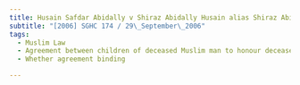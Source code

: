```yaml
---
title: Husain Safdar Abidally v Shiraz Abidally Husain alias Shiraz Abidally Abdul Husain and 
subtitle: "[2006] SGHC 174 / 29\_September\_2006"
tags:
  - Muslim Law
  - Agreement between children of deceased Muslim man to honour deceased\'s wish to distribute part of his estate in equal shares between them
  - Whether agreement binding

---
```


